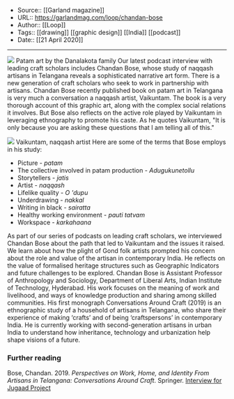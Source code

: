 ﻿
  * Source:: [[Garland magazine]]
  * URL:: https://garlandmag.com/loop/chandan-bose
  * Author:: [[Loop]]
  * Tags:: [[drawing]] [[graphic design]] [[India]] [[podcast]]
  * Date:: [[21 April 2020]]


* * *
![](https://garlandmag.com/wp-content/uploads/2020/04/IMAGE-5-1024x735.jpg)
Patam art by the Danalakota family
Our latest podcast interview with leading craft scholars includes Chandan Bose, whose study of naqqash artisans in Telangana reveals a sophisticated narrative art form.
There is a new generation of craft scholars who seek to work in partnership with artisans. Chandan Bose recently published book on patam art in Telangana is very much a conversation a naqqash artist, Vaikuntam. The book is a very thorough account of this graphic art, along with the complex social relations it involves. But Bose also reflects on the active role played by Vaikuntam in leveraging ethnography to promote his caste. As he quotes Vaikuntam, "It is only because you are asking these questions that I am telling all of this."
 
![](https://garlandmag.com/wp-content/uploads/2020/04/IMAGE-3.jpg)
Vaikuntam, naqqash artist
Here are some of the terms that Bose employs in his study:
  * Picture - _patam_
  * The collective involved in patam production - _Adugukunetollu_
  * Storytellers - _jatis_
  * Artist - _naqqash_
  * Lifelike quality - _O 'dupu_
  * Underdrawing - _nakkal_
  * Writing in black - _sairatta_
  * Healthy working environment - _pauti tatvam_
  * Workspace - _karkahaana_


As part of our series of podcasts on leading craft scholars, we interviewed Chandan Bose about the path that led to Vaikuntam and the issues it raised. We learn about how the plight of Gond folk artists prompted his concern about the role and value of the artisan in contemporary India. He reflects on the value of formalised heritage structures such as Geographic Indicators and future challenges to be explored.
Chandan Bose is Assistant Professor of Anthropology and Sociology, Department of Liberal Arts, Indian Institute of Technology, Hyderabad. His work focuses on the meaning of work and livelihood, and ways of knowledge production and sharing among skilled communities. His first monograph Conversations Around Craft (2019) is an ethnographic study of a household of artisans in Telangana, who share their experience of making ‘crafts’ and of being ‘craftspersons’ in contemporary India. He is currently working with second-generation artisans in urban India to understand how inheritance, technology and urbanization help shape visions of a future.
### Further reading
Bose, Chandan. 2019. _Perspectives on Work, Home, and Identity From Artisans in Telangana: Conversations Around Craft_. Springer.
[Interview for Jugaad Project](https://www.thejugaadproject.pub/home/discussions-chandan-boses-study-of-craft-in-telangana)

